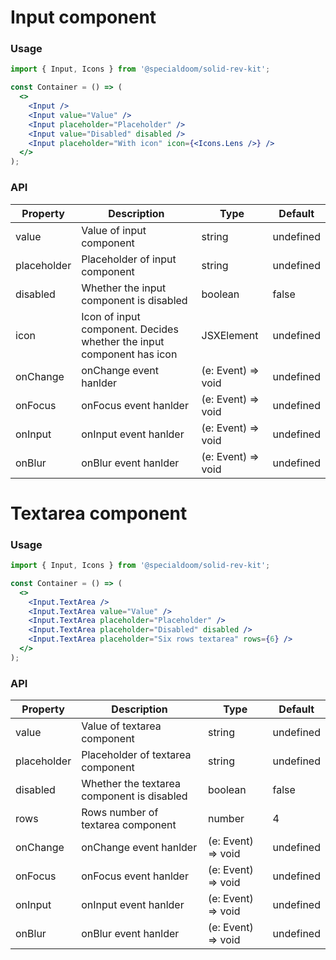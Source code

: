 # Input component

### Usage

```jsx
import { Input, Icons } from '@specialdoom/solid-rev-kit';

const Container = () => (
  <>
    <Input />
    <Input value="Value" />
    <Input placeholder="Placeholder" />
    <Input value="Disabled" disabled />
    <Input placeholder="With icon" icon={<Icons.Lens />} />
  </>
);
```

### API

| Property    | Description                                                           | Type               | Default   |
| ----------- | --------------------------------------------------------------------- | ------------------ | --------- |
| value       | Value of input component                                              | string             | undefined |
| placeholder | Placeholder of input component                                        | string             | undefined |
| disabled    | Whether the input component is disabled                               | boolean            | false     |
| icon        | Icon of input component. Decides whether the input component has icon | JSXElement         | undefined |
| onChange    | onChange event hanlder                                                | (e: Event) => void | undefined |
| onFocus     | onFocus event hanlder                                                 | (e: Event) => void | undefined |
| onInput     | onInput event hanlder                                                 | (e: Event) => void | undefined |
| onBlur      | onBlur event hanlder                                                  | (e: Event) => void | undefined |

# Textarea component

### Usage

```jsx
import { Input, Icons } from '@specialdoom/solid-rev-kit';

const Container = () => (
  <>
    <Input.TextArea />
    <Input.TextArea value="Value" />
    <Input.TextArea placeholder="Placeholder" />
    <Input.TextArea placeholder="Disabled" disabled />
    <Input.TextArea placeholder="Six rows textarea" rows={6} />
  </>
);
```

### API

| Property    | Description                                | Type               | Default   |
| ----------- | ------------------------------------------ | ------------------ | --------- |
| value       | Value of textarea component                | string             | undefined |
| placeholder | Placeholder of textarea component          | string             | undefined |
| disabled    | Whether the textarea component is disabled | boolean            | false     |
| rows        | Rows number of textarea component          | number             | 4         |
| onChange    | onChange event hanlder                     | (e: Event) => void | undefined |
| onFocus     | onFocus event hanlder                      | (e: Event) => void | undefined |
| onInput     | onInput event hanlder                      | (e: Event) => void | undefined |
| onBlur      | onBlur event hanlder                       | (e: Event) => void | undefined |
